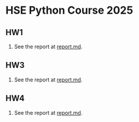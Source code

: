 # HSE Python Course 2025

## HW1

1. See the report at [report.md](./hw1/artifacts/report.md).


## HW3

1. See the report at [report.md](./hw3/report.md).


## HW4

1. See the report at [report.md](./hw4/report.md).